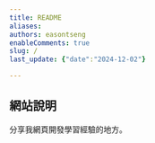 ```yaml
---
title: README
aliases: 
authors: easontseng
enableComments: true
slug: /
last_update: {"date":"2024-12-02"}

---
```

## 網站說明

分享我網頁開發學習經驗的地方。
